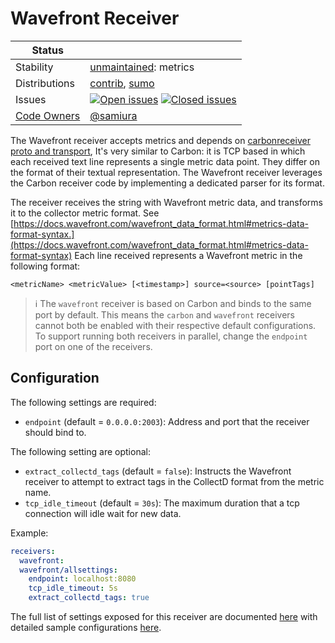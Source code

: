 # Wavefront Receiver

<!-- status autogenerated section -->
| Status        |           |
| ------------- |-----------|
| Stability     | [unmaintained]: metrics   |
| Distributions | [contrib], [sumo] |
| Issues        | [![Open issues](https://img.shields.io/github/issues-search/open-telemetry/opentelemetry-collector-contrib?query=is%3Aissue%20is%3Aopen%20label%3Areceiver%2Fwavefront%20&label=open&color=orange&logo=opentelemetry)](https://github.com/open-telemetry/opentelemetry-collector-contrib/issues?q=is%3Aopen+is%3Aissue+label%3Areceiver%2Fwavefront) [![Closed issues](https://img.shields.io/github/issues-search/open-telemetry/opentelemetry-collector-contrib?query=is%3Aissue%20is%3Aclosed%20label%3Areceiver%2Fwavefront%20&label=closed&color=blue&logo=opentelemetry)](https://github.com/open-telemetry/opentelemetry-collector-contrib/issues?q=is%3Aclosed+is%3Aissue+label%3Areceiver%2Fwavefront) |
| [Code Owners](https://github.com/open-telemetry/opentelemetry-collector-contrib/blob/main/CONTRIBUTING.md#becoming-a-code-owner)    | [@samiura](https://www.github.com/samiura) |

[unmaintained]: https://github.com/open-telemetry/opentelemetry-collector#unmaintained
[contrib]: https://github.com/open-telemetry/opentelemetry-collector-releases/tree/main/distributions/otelcol-contrib
[sumo]: https://github.com/SumoLogic/sumologic-otel-collector
<!-- end autogenerated section -->

The Wavefront receiver accepts metrics and depends on [carbonreceiver proto
and
transport](https://github.com/open-telemetry/opentelemetry-collector-contrib/tree/main/receiver/carbonreceiver),
It's very similar to Carbon: it is TCP based in which each received text line
represents a single metric data point. They differ on the format of their
textual representation. The Wavefront receiver leverages the Carbon receiver
code by implementing a dedicated parser for its format.

The receiver receives the string with Wavefront metric data, and transforms
it to the collector metric format. See
[https://docs.wavefront.com/wavefront_data_format.html#metrics-data-format-syntax.](https://docs.wavefront.com/wavefront_data_format.html#metrics-data-format-syntax)
Each line received represents a Wavefront metric in the following format:


```<metricName> <metricValue> [<timestamp>] source=<source> [pointTags]```

> :information_source: The `wavefront` receiver is based on Carbon and binds to the
same port by default. This means the `carbon` and `wavefront` receivers
cannot both be enabled with their respective default configurations. To
support running both receivers in parallel, change the `endpoint` port on one
of the receivers.

## Configuration

The following settings are required:

- `endpoint` (default = `0.0.0.0:2003`): Address and port that the
  receiver should bind to.

The following setting are optional:

- `extract_collectd_tags` (default = `false`): Instructs the Wavefront
  receiver to attempt to extract tags in the CollectD format from the
  metric name.
- `tcp_idle_timeout` (default = `30s`): The maximum duration that a tcp
  connection will idle wait for new data.

Example:

```yaml
receivers:
  wavefront:
  wavefront/allsettings:
    endpoint: localhost:8080
    tcp_idle_timeout: 5s
    extract_collectd_tags: true
```

The full list of settings exposed for this receiver are documented [here](./config.go)
with detailed sample configurations [here](./testdata/config.yaml).


